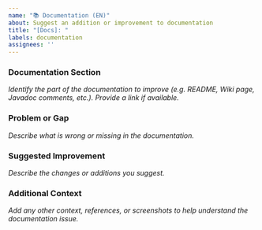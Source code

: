 ```yaml
---
name: "📚 Documentation (EN)"
about: Suggest an addition or improvement to documentation
title: "[Docs]: "
labels: documentation
assignees: ''
---
```


### Documentation Section  
*Identify the part of the documentation to improve (e.g. README, Wiki page, Javadoc comments, etc.). Provide a link if available.*  
<!-- Example: "README.md - Installation on Windows section" -->

### Problem or Gap  
*Describe what is wrong or missing in the documentation.*  
<!-- Example: "The Windows installation steps are not documented, causing confusion for new contributors on Windows." -->

### Suggested Improvement  
*Describe the changes or additions you suggest.*  
<!-- Example: "Add a 'Windows Setup' section with step-by-step installation instructions and troubleshooting tips." -->

### Additional Context  
*Add any other context, references, or screenshots to help understand the documentation issue.*  
<!-- Example: "See discussion in issue #456 where multiple users had setup issues on Windows." -->  
